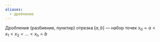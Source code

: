 ```yaml
---
aliases:
  - дробление
---
```

Дробление (разбиение, пунктир) отрезка $[a,b]$ — набор точек $x_{0}=a<x_{1}<x_{2}<\dots<x_{n}=b$
